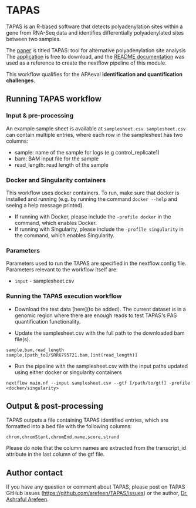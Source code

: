 # TAPAS
TAPAS is an R-based software that detects polyadenylation sites within a gene from RNA-Seq data and identifies differentially polyadenylated sites between two samples.

The [paper](https://academic.oup.com/bioinformatics/article/34/15/2521/4904269) is titled TAPAS: tool for alternative polyadenylation site analysis <br>
The [application](https://github.com/arefeen/TAPAS) is free to download,
and the [README documentation](https://github.com/arefeen/TAPAS#tapas-tool-for-alternative-polyadenylation-site-analysis) was used as a reference
to create the nextflow pipeline of this module.

This workflow qualifies for the APAeval **identification and quantification challenges**.

## Running TAPAS workflow

### Input & pre-processing
An example sample sheet is available at `samplesheet.csv`. `samplesheet.csv` can contain multiple entries, where each row in the samplesheet has two
columns:

- sample: name of the sample for logs (e.g control_replicate1)
- bam: BAM input file for the sample
- read_length: read length of the sample

### Docker and Singularity containers
This workflow uses docker containers. To run, make sure that docker is installed and running
(e.g. by running the command `docker --help` and seeing a help message printed).
- If running with Docker, please include the `-profile docker` in the command, which enables Docker.
- If running with Singularity, please include the `-profile singularity` in the command, which enables Singularity.

### Parameters
Parameters used to run the TAPAS are specified in the nextflow.config file.
Parameters relevant to the workflow itself are:
- `input` - samplesheet.csv

### Running the TAPAS execution workflow
- Download the test data [here](to be added). The current dataset is in a genomic region where there are enough reads to test TAPAS's PAS quantification functionality.

- Update the samplesheet.csv with the full path to the downloaded bam file(s).
```
sample,bam,read_length
sample,[path_to]/SRR6795721.bam,[int(read_length)]
```
- Run the pipeline with the samplesheet.csv with the input paths updated using either docker or singularity containers
```
nextflow main.nf --input samplesheet.csv --gtf [/path/to/gtf] -profile <docker/singularity>
```

## Output & post-processing
TAPAS outputs a file containing TAPAS identified entries, which are formatted into a bed file with the following columns:
```
chrom,chromStart,chromEnd,name,score,strand
```
Please do note that the column names are extracted from the transcript_id attribute in the last column of the gtf file.

## Author contact
If you have any question or comment about TAPAS, please post on TAPAS GitHub Issues (https://github.com/arefeen/TAPAS/issues) or the author, [Dr. Ashraful Arefeen](https://scholar.google.com/citations?user=qaJhymQAAAAJ&hl=en).

